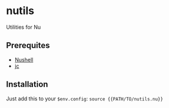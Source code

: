# nutils
Utilities for Nu

## Prerequites

* [Nushell](https://www.nushell.sh)
* [jc](https://github.com/kellyjonbrazil/jc)

## Installation

Just add this to your `$env.config`:
`source {{PATH/TO/nutils.nu}}`
